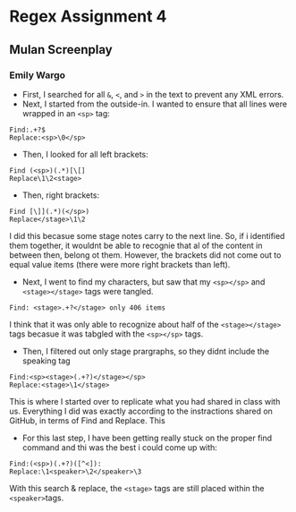 # Regex Assignment 4
## Mulan Screenplay
### Emily Wargo 
* First, I searched for all `&`, `<`, and `>` in the text to prevent any XML errors. 
* Next, I started from the outside-in. I wanted to ensure that all lines were wrapped in an `<sp>` tag:
```
Find:.+?$
Replace:<sp>\0</sp>
```
* Then, I looked for all left brackets:
```
Find (<sp>)(.*)[\[]
Replace\1\2<stage>
```
* Then, right brackets:
```
Find [\]](.*)(</sp>)
Replace</stage>\1\2
```
I did this becasue some stage notes carry to the next line. So, if i identified them together, it wouldnt be able to recognie that al of the content in between then, belong ot them.
However, the brackets did not come out to equal value items (there were more right brackets than left).
* Next, I went to find my characters, but saw that my `<sp></sp>` and `<stage></stage>` tags were tangled. 
```
Find: <stage>.+?</stage> only 406 items 
```
I think that it was only able to recognize about half of the `<stage></stage>` tags becasue it was tabgled with the `<sp></sp>` tags. 


* Then, I filtered out only stage prargraphs, so they didnt include the speaking tag 
```
Find:<sp><stage>(.+?)</stage></sp>
Replace:<stage>\1</stage>
```
This is where I started over to replicate what you had shared in class with us. Everything I did was exactly according to the instractions shared on GitHub, in terms of Find and Replace. 
This  
* For this last step, I have been getting really stuck on the proper find command and thi was the best i could come up with:
```
Find:(<sp>)(.+?)([^<]):
Replace:\1<speaker>\2</speaker>\3
```
With this search & replace, the `<stage>` tags are still placed within the `<speaker>`tags. 